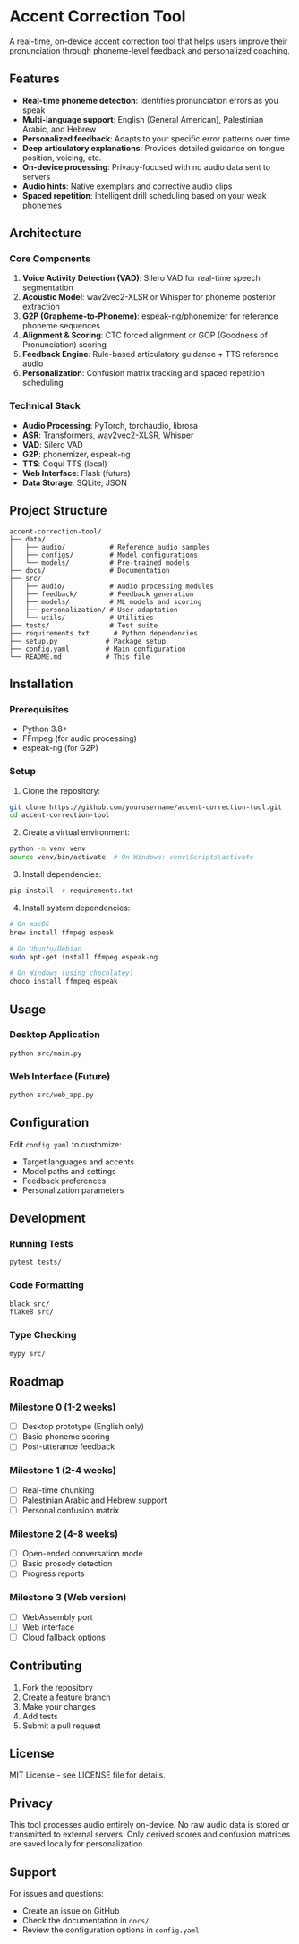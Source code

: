# Accent Correction Tool

A real-time, on-device accent correction tool that helps users improve their pronunciation through phoneme-level feedback and personalized coaching.

## Features

- **Real-time phoneme detection**: Identifies pronunciation errors as you speak
- **Multi-language support**: English (General American), Palestinian Arabic, and Hebrew
- **Personalized feedback**: Adapts to your specific error patterns over time
- **Deep articulatory explanations**: Provides detailed guidance on tongue position, voicing, etc.
- **On-device processing**: Privacy-focused with no audio data sent to servers
- **Audio hints**: Native exemplars and corrective audio clips
- **Spaced repetition**: Intelligent drill scheduling based on your weak phonemes

## Architecture

### Core Components

1. **Voice Activity Detection (VAD)**: Silero VAD for real-time speech segmentation
2. **Acoustic Model**: wav2vec2-XLSR or Whisper for phoneme posterior extraction
3. **G2P (Grapheme-to-Phoneme)**: espeak-ng/phonemizer for reference phoneme sequences
4. **Alignment & Scoring**: CTC forced alignment or GOP (Goodness of Pronunciation) scoring
5. **Feedback Engine**: Rule-based articulatory guidance + TTS reference audio
6. **Personalization**: Confusion matrix tracking and spaced repetition scheduling

### Technical Stack

- **Audio Processing**: PyTorch, torchaudio, librosa
- **ASR**: Transformers, wav2vec2-XLSR, Whisper
- **VAD**: Silero VAD
- **G2P**: phonemizer, espeak-ng
- **TTS**: Coqui TTS (local)
- **Web Interface**: Flask (future)
- **Data Storage**: SQLite, JSON

## Project Structure

```
accent-correction-tool/
├── data/
│   ├── audio/           # Reference audio samples
│   ├── configs/         # Model configurations
│   └── models/          # Pre-trained models
├── docs/                # Documentation
├── src/
│   ├── audio/           # Audio processing modules
│   ├── feedback/        # Feedback generation
│   ├── models/          # ML models and scoring
│   ├── personalization/ # User adaptation
│   └── utils/           # Utilities
├── tests/               # Test suite
├── requirements.txt      # Python dependencies
├── setup.py            # Package setup
├── config.yaml         # Main configuration
└── README.md           # This file
```

## Installation

### Prerequisites

- Python 3.8+
- FFmpeg (for audio processing)
- espeak-ng (for G2P)

### Setup

1. Clone the repository:
```bash
git clone https://github.com/yourusername/accent-correction-tool.git
cd accent-correction-tool
```

2. Create a virtual environment:
```bash
python -m venv venv
source venv/bin/activate  # On Windows: venv\Scripts\activate
```

3. Install dependencies:
```bash
pip install -r requirements.txt
```

4. Install system dependencies:
```bash
# On macOS
brew install ffmpeg espeak

# On Ubuntu/Debian
sudo apt-get install ffmpeg espeak-ng

# On Windows (using chocolatey)
choco install ffmpeg espeak
```

## Usage

### Desktop Application

```bash
python src/main.py
```

### Web Interface (Future)

```bash
python src/web_app.py
```

## Configuration

Edit `config.yaml` to customize:

- Target languages and accents
- Model paths and settings
- Feedback preferences
- Personalization parameters

## Development

### Running Tests

```bash
pytest tests/
```

### Code Formatting

```bash
black src/
flake8 src/
```

### Type Checking

```bash
mypy src/
```

## Roadmap

### Milestone 0 (1-2 weeks)
- [ ] Desktop prototype (English only)
- [ ] Basic phoneme scoring
- [ ] Post-utterance feedback

### Milestone 1 (2-4 weeks)
- [ ] Real-time chunking
- [ ] Palestinian Arabic and Hebrew support
- [ ] Personal confusion matrix

### Milestone 2 (4-8 weeks)
- [ ] Open-ended conversation mode
- [ ] Basic prosody detection
- [ ] Progress reports

### Milestone 3 (Web version)
- [ ] WebAssembly port
- [ ] Web interface
- [ ] Cloud fallback options

## Contributing

1. Fork the repository
2. Create a feature branch
3. Make your changes
4. Add tests
5. Submit a pull request

## License

MIT License - see LICENSE file for details.

## Privacy

This tool processes audio entirely on-device. No raw audio data is stored or transmitted to external servers. Only derived scores and confusion matrices are saved locally for personalization.

## Support

For issues and questions:
- Create an issue on GitHub
- Check the documentation in `docs/`
- Review the configuration options in `config.yaml` 